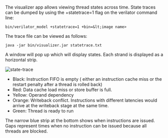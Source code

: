 The visualizer app allows viewing thread states across time. State traces can be dumped
by using the +statetrace=1 flag on the verilator command line:

    bin/verilator_model +statetrace=1 +bin=&lt;image name>

The trace file can be viewed as follows:

    java -jar bin/visualizer.jar statetrace.txt

A window will pop up which will display states.  Each strand is displayed as a horizontal strip.

![state-trace](https://raw.github.com/wiki/jbush001/NyuziProcessor/state-trace.png)

- Black: Instruction FIFO is empty (
either an instruction cache miss or the restart penalty after a thread is rolled back)
- Red: Data cache load miss or store buffer is full.
- Yellow: Operand dependency
- Orange: Writeback conflict.  Instructions with different latencies would arrive at the writeback stage at the same time.
- Green: Thread is ready to run

The narrow blue strip at the bottom shows when instructions are issued.  Gaps represent times when no instruction can be issued because all threads are blocked.
